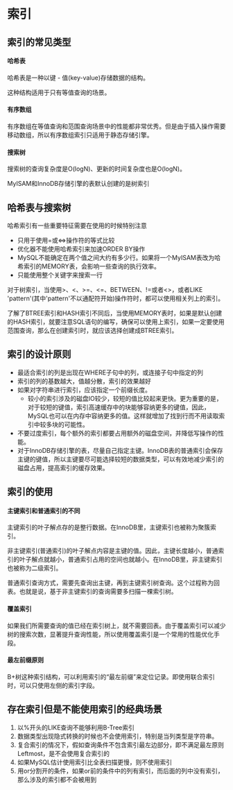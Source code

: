 # 索引

## 索引的常见类型

#### 哈希表

哈希表是一种以键 - 值\(key-value\)存储数据的结构。

这种结构适用于只有等值查询的场景。

#### 有序数组

有序数组在等值查询和范围查询场景中的性能都非常优秀。但是由于插入操作需要移动数组，所以有序数组索引只适用于静态存储引擎。

#### 搜索树

搜索树的查询复杂度是O\(logN\)、更新的时间复杂度也是O\(logN\)。

MyISAM和InnoDB存储引擎的表默认创建的是树索引

## 哈希表与搜索树

哈希索引有一些重要特征需要在使用的时候特别注意

* 只用于使用=或&lt;=&gt;操作符的等式比较
* 优化器不能使用哈希索引来加速ORDER BY操作
* MySQL不能确定在两个值之间大约有多少行。如果将一个MyISAM表改为哈希索引的MEMORY表，会影响一些查询的执行效率。
* 只能使用整个关键字来搜索一行

对于树索引，当使用&gt;、&lt;、&gt;=、&lt;=、BETWEEN、!=或者&lt;&gt;，或者LIKE 'pattern'\(其中'pattern'不以通配符开始\)操作符时，都可以使用相关列上的索引。

了解了BTREE索引和HASH索引不同后，当使用MEMORY表时，如果是默认创建的HASH索引，就要注意SQL语句的编写，确保可以使用上索引，如果一定要使用范围查询，那么在创建索引时，就应该选择创建成BTREE索引。

## 索引的设计原则

* 最适合索引的列是出现在WHERE子句中的列，或连接子句中指定的列
* 索引的列的基数越大，值越分散，索引的效果越好
* 如果对字符串进行索引，应该指定一个前缀长度。
  * 较小的索引涉及的磁盘IO较少，较短的值比较起来更快。更为重要的是，对于较短的键值，索引高速缓存中的块能够容纳更多的键值，因此，MySQL也可以在内存中容纳更多的值。这样就增加了找到行而不用读取索引中较多块的可能性。
* 不要过度索引，每个额外的索引都要占用额外的磁盘空间，并降低写操作的性能。
* 对于InnoDB存储引擎的表，尽量自己指定主键。InnoDB表的普通索引会保存主键的键值，所以主键要尽可能选择较短的数据类型，可以有效地减少索引的磁盘占用，提高索引的缓存效果。

## 索引的使用

#### 主键索引和普通索引的不同

主键索引的叶子解点存的是整行数据。在InnoDB里，主键索引也被称为聚簇索引。

非主键索引\(普通索引\)的叶子解点内容是主键的值。因此，主键长度越小，普通索引的叶子解点就越小，普通索引占用的空间也就越小。在InnoDB里，非主键索引也被称为二级索引。

普通索引查询方式，需要先查询出主键，再到主键索引树查询。这个过程称为回表。也就是说，基于非主键索引的查询需要多扫描一棵索引树。

#### 覆盖索引

如果我们所需要查询的值已经在索引树上，就不需要回表。由于覆盖索引可以减少树的搜索次数，显著提升查询性能，所以使用覆盖索引是一个常用的性能优化手段。

#### 最左前缀原则

B+树这种索引结构，可以利用索引的“最左前缀”来定位记录。即使用联合索引时，可以只使用左侧的索引字段。

## 存在索引但是不能使用索引的经典场景

1. 以%开头的LIKE查询不能够利用B-Tree索引
2. 数据类型出现隐式转换的时候也不会使用索引，特别是当列类型是字符串。
3. 复合索引的情况下，假如查询条件不包含索引最左边部分，即不满足最左原则Leftmost，是不会使用复合索引的
4. 如果MySQL估计使用索引比全表扫描更慢，则不使用索引
5. 用or分割开的条件，如果or前的条件中的列有索引，而后面的列中没有索引，那么涉及的索引都不会被用到

